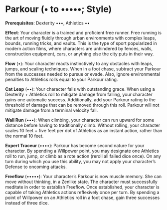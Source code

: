 # Parkour (• to •••••; Style)
**Prerequisites**: Dexterity •••, Athletics ••

**Effect**: Your character is a trained and proficient free runner. Free
running is the art of moving fluidly through urban environments
with complex leaps, bounds, running tricks, and vaults. This is
the type of sport popularized in modern action films, where
characters are unhindered by fences, walls, construction equipment,
cars, or anything else the city puts in their way.

**Flow** (•): Your character reacts instinctively to any obstacles
with leaps, jumps, and scaling techniques. When in a
foot chase, subtract your Parkour from the successes needed
to pursue or evade. Also, ignore environmental penalties to
Athletics rolls equal to your Parkour rating.

**Cat Leap** (••): Your character falls with outstanding grace.
When using a Dexterity + Athletics roll to mitigate damage
from falling, your character gains one automatic success.
Additionally, add your Parkour rating to the threshold of
damage that can be removed through this roll. Parkour will
not mitigate damage from a terminal velocity fall.

**Wall Run** (•••): When climbing, your character can
run upward for some distance before having to traditionally
climb. Without rolling, your character scales 10 feet + five
feet per dot of Athletics as an instant action, rather than the
normal 10 feet.

**Expert Traceur** (••••): Parkour has become second nature
for your character. By spending a Willpower point, you
may designate one Athletics roll to run, jump, or climb as a
rote action (reroll all failed dice once). On any turn during
which you use this ability, you may not apply your character’s
Defense to oncoming attacks.

**Freeflow** (•••••): Your character’s Parkour is now
muscle memory. She can move without thinking, in a
Zenlike state. The character must successfully meditate in order to establish Freeflow. Once established,
your character is capable of taking Athletics actions reflexively
once per turn. By spending a point of Willpower
on an Athletics roll in a foot chase, gain three successes
instead of three dice.